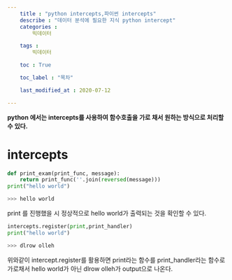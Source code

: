 ```yaml
---
    title : "python intercepts,파이썬 intercepts"
    describe : "데이터 분석에 필요한 지식 python intercept" 
    categories : 
        빅데이터   

    tags :
        빅데이터

    toc : True

    toc_label : "목차"        

    last_modified_at : 2020-07-12

---
```

**python 에서는 intercepts를 사용하여 함수호출을 가로 채서 원하는 방식으로 처리할 수 있다.** 

# intercepts
```python
def print_exam(print_func, message):
    return print_func(''.join(reversed(message)))
print("hello world")

>>> hello world
```
print 를 진행했을 시 정상적으로 hello world가 출력되는 것을 확인할 수 있다.

```python
intercepts.register(print,print_handler)
print("hello world")

>>> dlrow olleh
```

위와같이 intercept.register를 활용하면 print라는 함수를 print_handler라는 함수로 가로채서 hello world가 아닌 dlrow olleh가 output으로 나온다.
